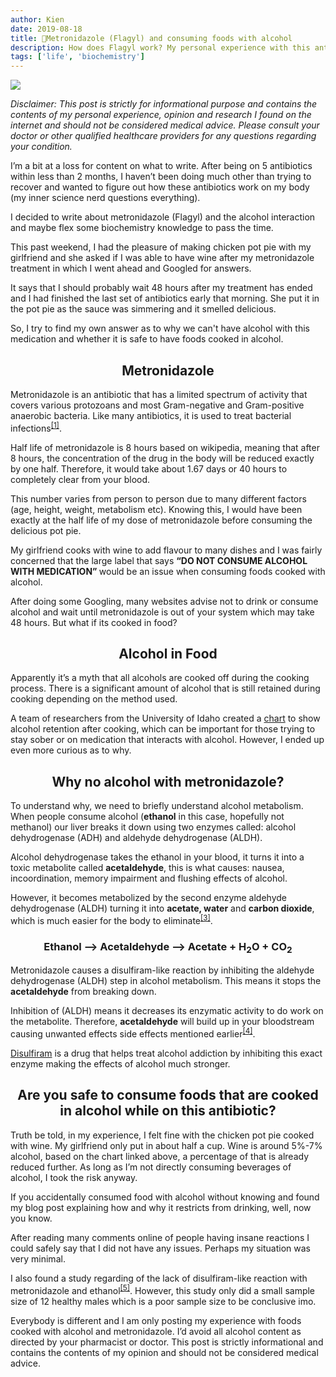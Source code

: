 ```yaml
---
author: Kien
date: 2019-08-18
title: 💊Metronidazole (Flagyl) and consuming foods with alcohol
description: How does Flagyl work? My personal experience with this antibiotic.
tags: ['life', 'biochemistry']
---
```


![](https://images.unsplash.com/photo-1479796099910-b137a80acde4?ixlib=rb-1.2.1&ixid=eyJhcHBfaWQiOjF9&auto=format&fit=crop&w=704&q=80)

_Disclaimer: This post is strictly for informational purpose and contains the contents of my personal experience, opinion and research I found on the internet and should not be considered medical advice. Please consult your doctor or other qualified healthcare providers for any questions regarding your condition._

I’m a bit at a loss for content on what to write. After being on 5 antibiotics within less than 2 months, I haven’t been doing much other than trying to recover and wanted to figure out how these antibiotics work on my body (my inner science nerd questions everything).

I decided to write about metronidazole (Flagyl) and the alcohol interaction and maybe flex some biochemistry knowledge to pass the time.

This past weekend, I had the pleasure of making chicken pot pie with my girlfriend and she asked if I was able to have wine after my metronidazole treatment in which I went ahead and Googled for answers.

It says that I should probably wait 48 hours after my treatment has ended and I had finished the last set of antibiotics early that morning. She put it in the pot pie as the sauce was simmering and it smelled delicious.

So, I try to find my own answer as to why we can't have alcohol with this medication and whether it is safe to have foods cooked in alcohol.

## <center> Metronidazole </center>

Metronidazole is an antibiotic that has a limited spectrum of activity that covers various protozoans and most Gram-negative and Gram-positive anaerobic bacteria. Like many antibiotics, it is used to treat bacterial infections<sup><a href="https://www.ncbi.nlm.nih.gov/pubmed/9360057" target="_blank">[1]</a></sup>.

Half life of metronidazole is 8 hours based on wikipedia, meaning that after 8 hours, the concentration of the drug in the body will be reduced exactly by one half. Therefore, it would take about 1.67 days or 40 hours to completely clear from your blood.

This number varies from person to person due to many different factors (age, height, weight, metabolism etc). Knowing this, I would have been exactly at the half life of my dose of metronidazole before consuming the delicious pot pie.

My girlfriend cooks with wine to add flavour to many dishes and I was fairly concerned that the large label that says <b className="text-bold text-red-500">“DO NOT CONSUME ALCOHOL WITH MEDICATION” </b>would be an issue when consuming foods cooked with alcohol.

After doing some Googling, many websites advise not to drink or consume alcohol and wait until metronidazole is out of your system which may take 48 hours. But what if its cooked in food?

## <center>Alcohol in Food </center>

Apparently it’s a myth that all alcohols are cooked off during the cooking process. There is a
significant amount of alcohol that is still retained during cooking depending on the method used.

A team of researchers from the University of Idaho created a <a href="https://en.wikipedia.org/wiki/Cooking_with_alcohol" target="_blank">chart</a> to show alcohol retention after cooking, which can be important for those trying to stay sober or on medication that interacts with alcohol. However, I ended up even more curious as to why.

## <center>Why no alcohol with metronidazole? </center>

To understand why, we need to briefly understand alcohol metabolism. When people consume alcohol (<strong className="text-orange-500">ethanol</strong> in this case, hopefully not methanol) our liver breaks it down using two enzymes called: alcohol dehydrogenase (ADH) and aldehyde dehydrogenase (ALDH).

Alcohol dehydrogenase takes the ethanol in your blood, it turns it into a toxic metabolite called <strong className="text-red-500">acetaldehyde</strong>, this is what causes: nausea, incoordination, memory impairment and flushing effects of alcohol.

However, it becomes metabolized by the second enzyme aldehyde dehydrogenase (ALDH) turning it into <strong className="text-green-500">acetate, water</strong> and <strong className="text-green-500">carbon dioxide</strong>, which is much easier for the body to eliminate<sup><a href="https://pubs.niaaa.nih.gov/publications/aa72/aa72.htm" target="_blank">[3]</a></sup>.

### <center><b className="text-orange-500">Ethanol</b> --> <b className="text-red-500">Acetaldehyde</b> --> <b className="text-green-500">Acetate</b> + <b className="text-green-500" >H<sub>2</sub>O</b> + <b className="text-green-500">CO<sub>2</sub></b></center>

Metronidazole causes a disulfiram-like reaction by inhibiting the aldehyde dehydrogenase (ALDH) step in alcohol metabolism. This means it stops the <b className="text-red-500">acetaldehyde</b> from breaking down.

Inhibition of (ALDH) means it decreases its enzymatic activity to do work on the metabolite. Therefore, <b className="text-red-500">acetaldehyde</b> will build up in your bloodstream causing unwanted effects side effects mentioned earlier<sup><a href="https://www.ncbi.nlm.nih.gov/pubmed/8947362" target="_blank">[4]</a></sup>.

<p><a href="https://en.wikipedia.org/wiki/Disulfiram" target="_blank">Disulfiram</a> is a drug that helps treat alcohol addiction by inhibiting this exact enzyme making the effects of alcohol much stronger.</p>

## <center>Are you safe to consume foods that are cooked in alcohol while on this antibiotic? </center>

Truth be told, in my experience, I felt fine with the chicken pot pie cooked with wine. My girlfriend only put in about half a cup. Wine is around 5%-7% alcohol, based on the chart linked above, a percentage of that is already reduced further. As long as I’m not directly consuming beverages of alcohol, I took the risk anyway.

If you accidentally consumed food with alcohol without knowing and found my blog post explaining how and why it restricts from drinking, well, now you know.

After reading many comments online of people having insane reactions I could safely say that I did not have any issues. Perhaps my situation was very minimal.

I also found a study regarding of the lack of disulfiram-like reaction with metronidazole and ethanol<sup><a href="https://www.ncbi.nlm.nih.gov/pubmed/12022894" target="_blank">[5]</a></sup>. However, this study only did a small sample size of 12 healthy males which is a poor sample size to be conclusive imo.

Everybody is different and I am only posting my experience with foods cooked with alcohol and metronidazole. I’d avoid all alcohol content as directed by your pharmacist or doctor. This post is strictly informational and contains the contents of my opinion and should not be considered medical advice.
